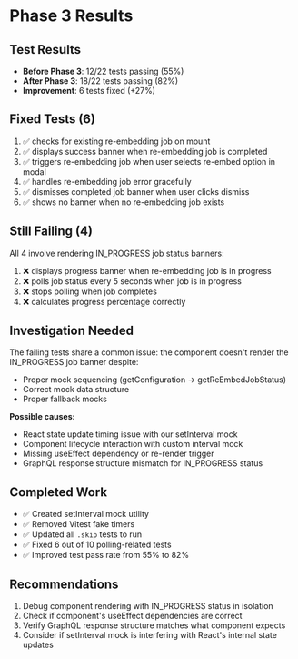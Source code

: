 # Phase 3 Results

## Test Results
- **Before Phase 3**: 12/22 tests passing (55%)
- **After Phase 3**: 18/22 tests passing (82%)
- **Improvement**: 6 tests fixed (+27%)

## Fixed Tests (6)
1. ✅ checks for existing re-embedding job on mount
2. ✅ displays success banner when re-embedding job is completed
3. ✅ triggers re-embedding job when user selects re-embed option in modal
4. ✅ handles re-embedding job error gracefully
5. ✅ dismisses completed job banner when user clicks dismiss
6. ✅ shows no banner when no re-embedding job exists

## Still Failing (4)
All 4 involve rendering IN_PROGRESS job status banners:

1. ❌ displays progress banner when re-embedding job is in progress
2. ❌ polls job status every 5 seconds when job is in progress
3. ❌ stops polling when job completes
4. ❌ calculates progress percentage correctly

## Investigation Needed
The failing tests share a common issue: the component doesn't render the IN_PROGRESS job banner despite:
- Proper mock sequencing (getConfiguration → getReEmbedJobStatus)
- Correct mock data structure
- Proper fallback mocks

**Possible causes:**
- React state update timing issue with our setInterval mock
- Component lifecycle interaction with custom interval mock
- Missing useEffect dependency or re-render trigger
- GraphQL response structure mismatch for IN_PROGRESS status

## Completed Work
- ✅ Created setInterval mock utility
- ✅ Removed Vitest fake timers
- ✅ Updated all `.skip` tests to run
- ✅ Fixed 6 out of 10 polling-related tests
- ✅ Improved test pass rate from 55% to 82%

## Recommendations
1. Debug component rendering with IN_PROGRESS status in isolation
2. Check if component's useEffect dependencies are correct
3. Verify GraphQL response structure matches what component expects
4. Consider if setInterval mock is interfering with React's internal state updates
